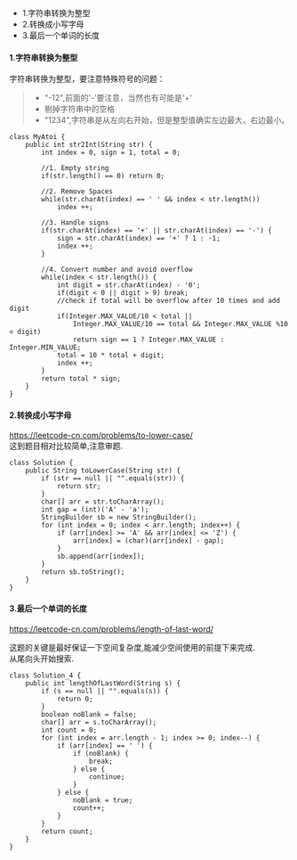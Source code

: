 <!-- MarkdownTOC -->

- 1.字符串转换为整型
- 2.转换成小写字母
- 3.最后一个单词的长度

<!-- /MarkdownTOC -->


#### 1.字符串转换为整型
字符串转换为整型，要注意特殊符号的问题：
> * "-12",前面的'-'要注意，当然也有可能是'+'
> * 剔掉字符串中的空格
> * "1234",字符串是从左向右开始，但是整型值确实左边最大，右边最小。

```
class MyAtoi {
    public int str2Int(String str) {
        int index = 0, sign = 1, total = 0;

        //1. Empty string
        if(str.length() == 0) return 0;
        
        //2. Remove Spaces
        while(str.charAt(index) == ' ' && index < str.length())
            index ++;

        //3. Handle signs
        if(str.charAt(index) == '+' || str.charAt(index) == '-') {
            sign = str.charAt(index) == '+' ? 1 : -1;
            index ++;
        }

        //4. Convert number and avoid overflow
        while(index < str.length()) {
            int digit = str.charAt(index) - '0';
            if(digit < 0 || digit > 9) break;
            //check if total will be overflow after 10 times and add digit
            if(Integer.MAX_VALUE/10 < total || 
                Integer.MAX_VALUE/10 == total && Integer.MAX_VALUE %10 < digit)
                return sign == 1 ? Integer.MAX_VALUE : Integer.MIN_VALUE;
            total = 10 * total + digit;
            index ++;
        }
        return total * sign;
    }
}
```

#### 2.转换成小写字母
https://leetcode-cn.com/problems/to-lower-case/ <br>
这到题目相对比较简单,注意审题.
```
class Solution {
    public String toLowerCase(String str) {
        if (str == null || "".equals(str)) {
            return str;
        }
        char[] arr = str.toCharArray();
        int gap = (int)('A' - 'a');
        StringBuilder sb = new StringBuilder();
        for (int index = 0; index < arr.length; index++) {
            if (arr[index] >= 'A' && arr[index] <= 'Z') {
                arr[index] = (char)(arr[index] - gap); 
            }
            sb.append(arr[index]);
        }
        return sb.toString();
    }
}
```

#### 3.最后一个单词的长度
https://leetcode-cn.com/problems/length-of-last-word/ <br>

这题的关键是最好保证一下空间复杂度,能减少空间使用的前提下来完成.<br>
从尾向头开始搜索.
```
class Solution_4 {
    public int lengthOfLastWord(String s) {
        if (s == null || "".equals(s)) {
            return 0;
        }
        boolean noBlank = false;
        char[] arr = s.toCharArray();
        int count = 0;
        for (int index = arr.length - 1; index >= 0; index--) {
            if (arr[index] == ' ') {
                if (noBlank) {
                    break;
                } else {
                    continue;
                }
            } else {
                noBlank = true;
                count++;
            }
        }
        return count;
    }
}
```


